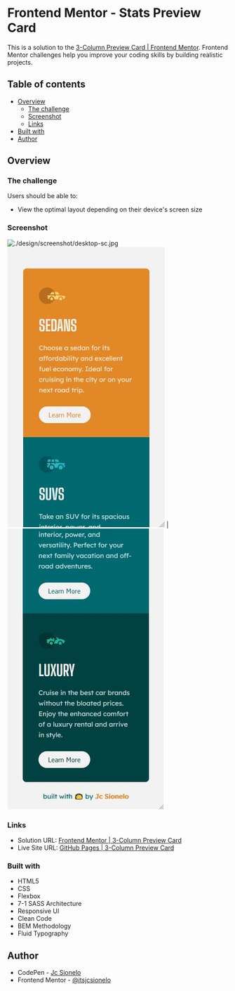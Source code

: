 # Frontend Mentor - Stats Preview Card

This is a solution to the [3-Column Preview Card | Frontend Mentor](https://www.frontendmentor.io/challenges/3column-preview-card-component-pH92eAR2-). Frontend Mentor challenges help you improve your coding skills by building realistic projects. 

## Table of contents

- [Overview](#overview)
  - [The challenge](#the-challenge)
  - [Screenshot](#screenshot)
  - [Links](#links)
- [Built with](#built-with)
- [Author](#author)

## Overview

### The challenge

Users should be able to:

- View the optimal layout depending on their device's screen size

### Screenshot

![./design/screenshot/desktop-sc.jpg](./design/screenshot/desktop-sc.jpg)
![./design/screenshot/mobile-sc1.jpg](./design/screenshot/mobile-sc1.jpg) | ![./design/screenshot/mobile-sc2.jpg](./design/screenshot/mobile-sc2.jpg)

### Links

- Solution URL: [Frontend Mentor | 3-Column Preview Card](https://www.frontendmentor.io/solutions/3column-card-mobilefirst-flexbox-bem-71-sass-architecture-x0FXJAFdN)
- Live Site URL: [GitHub Pages | 3-Column Preview Card](https://itsjcsionelo.github.io/columncard/)

### Built with

- HTML5
- CSS
- Flexbox
- 7-1 SASS Architecture
- Responsive UI
- Clean Code
- BEM Methodology
- Fluid Typography

## Author

- CodePen - [Jc Sionelo](https://codepen.io/jcsionelo)
- Frontend Mentor - [@itsjcsionelo](https://www.frontendmentor.io/profile/itsjcsionelo)
